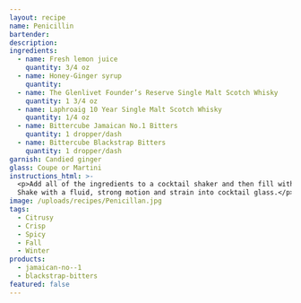 ```yaml
---
layout: recipe
name: Penicillin
bartender:
description:
ingredients:
  - name: Fresh lemon juice
    quantity: 3/4 oz
  - name: Honey-Ginger syrup
    quantity:
  - name: The Glenlivet Founder’s Reserve Single Malt Scotch Whisky
    quantity: 1 3/4 oz
  - name: Laphroaig 10 Year Single Malt Scotch Whisky
    quantity: 1/4 oz
  - name: Bittercube Jamaican No.1 Bitters
    quantity: 1 dropper/dash
  - name: Bittercube Blackstrap Bitters
    quantity: 1 dropper/dash
garnish: Candied ginger
glass: Coupe or Martini
instructions_html: >-
  <p>Add all of the ingredients to a cocktail shaker and then fill with ice.
  Shake with a fluid, strong motion and strain into cocktail glass.</p>
image: /uploads/recipes/Penicillan.jpg
tags:
  - Citrusy
  - Crisp
  - Spicy
  - Fall
  - Winter
products:
  - jamaican-no--1
  - blackstrap-bitters
featured: false
---
```



